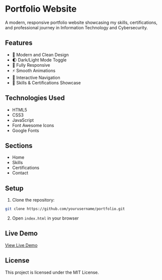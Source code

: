 # Portfolio Website

A modern, responsive portfolio website showcasing my skills, certifications, and professional journey in Information Technology and Cybersecurity.

## Features

- 🎨 Modern and Clean Design
- 🌓 Dark/Light Mode Toggle
- 📱 Fully Responsive
- ⚡ Smooth Animations
- 🎯 Interactive Navigation
- 📜 Skills & Certifications Showcase

## Technologies Used

- HTML5
- CSS3
- JavaScript
- Font Awesome Icons
- Google Fonts

## Sections

- Home
- Skills
- Certifications
- Contact

## Setup

1. Clone the repository:
```bash
git clone https://github.com/yourusername/portfolio.git
```

2. Open `index.html` in your browser

## Live Demo

[View Live Demo](https://yourusername.github.io/portfolio)

## License

This project is licensed under the MIT License. 
